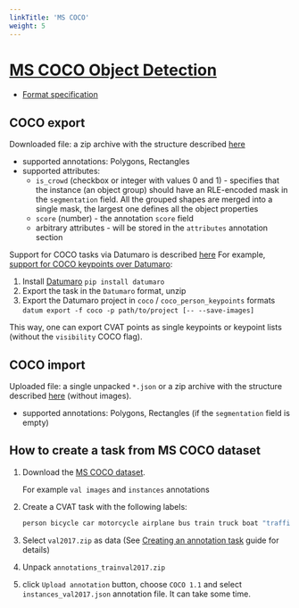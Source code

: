 ```yaml
---
linkTitle: 'MS COCO'
weight: 5
---
```


# [MS COCO Object Detection](http://cocodataset.org/#format-data)

- [Format specification](https://github.com/openvinotoolkit/datumaro/blob/develop/docs/formats/coco_user_manual.md#format-specification)

## COCO export

Downloaded file: a zip archive with the structure described [here](https://github.com/openvinotoolkit/datumaro/blob/develop/docs/formats/coco_user_manual.md#load-coco-dataset)

- supported annotations: Polygons, Rectangles
- supported attributes:
  - `is_crowd` (checkbox or integer with values 0 and 1) -
    specifies that the instance (an object group) should have an
    RLE-encoded mask in the `segmentation` field. All the grouped shapes
    are merged into a single mask, the largest one defines all
    the object properties
  - `score` (number) - the annotation `score` field
  - arbitrary attributes - will be stored in the `attributes` annotation section

Support for COCO tasks via Datumaro is described [here](https://github.com/openvinotoolkit/datumaro/blob/develop/docs/formats/coco_user_manual.md#export-to-coco)
For example, [support for COCO keypoints over Datumaro](https://github.com/openvinotoolkit/cvat/issues/2910#issuecomment-726077582):

1. Install [Datumaro](https://github.com/openvinotoolkit/datumaro)
   `pip install datumaro`
1. Export the task in the `Datumaro` format, unzip
1. Export the Datumaro project in `coco` / `coco_person_keypoints` formats
   `datum export -f coco -p path/to/project [-- --save-images]`

This way, one can export CVAT points as single keypoints or
keypoint lists (without the `visibility` COCO flag).

## COCO import

Uploaded file: a single unpacked `*.json` or a zip archive with the structure described
[here](https://github.com/openvinotoolkit/datumaro/blob/develop/docs/formats/coco_user_manual.md#load-coco-dataset)
(without images).

- supported annotations: Polygons, Rectangles (if the `segmentation` field is empty)

## How to create a task from MS COCO dataset

1. Download the [MS COCO dataset](https://github.com/openvinotoolkit/datumaro/blob/develop/docs/formats/coco_user_manual.md#load-COCO-dataset).

   For example `val images` and `instances` annotations

1. Create a CVAT task with the following labels:

   ```bash
   person bicycle car motorcycle airplane bus train truck boat "traffic light" "fire hydrant" "stop sign" "parking meter" bench bird cat dog horse sheep cow elephant bear zebra giraffe backpack umbrella handbag tie suitcase frisbee skis snowboard "sports ball" kite "baseball bat" "baseball glove" skateboard surfboard "tennis racket" bottle "wine glass" cup fork knife spoon bowl banana apple sandwich orange broccoli carrot "hot dog" pizza donut cake chair couch "potted plant" bed "dining table" toilet tv laptop mouse remote keyboard "cell phone" microwave oven toaster sink refrigerator book clock vase scissors "teddy bear" "hair drier" toothbrush
   ```

1. Select `val2017.zip` as data
   (See [Creating an annotation task](/docs/manual/basics/creating_an_annotation_task/)
   guide for details)

2. Unpack `annotations_trainval2017.zip`

3. click `Upload annotation` button,
   choose `COCO 1.1` and select `instances_val2017.json`
   annotation file. It can take some time.

